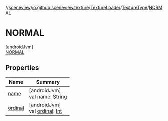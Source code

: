 //[sceneview](../../../../../index.md)/[io.github.sceneview.texture](../../../index.md)/[TextureLoader](../../index.md)/[TextureType](../index.md)/[NORMAL](index.md)

# NORMAL

[androidJvm]\
[NORMAL](index.md)

## Properties

| Name | Summary |
|---|---|
| [name](../-d-a-t-a/index.md#-372974862%2FProperties%2F-1571379623) | [androidJvm]<br>val [name](../-d-a-t-a/index.md#-372974862%2FProperties%2F-1571379623): [String](https://kotlinlang.org/api/latest/jvm/stdlib/kotlin/-string/index.html) |
| [ordinal](../-d-a-t-a/index.md#-739389684%2FProperties%2F-1571379623) | [androidJvm]<br>val [ordinal](../-d-a-t-a/index.md#-739389684%2FProperties%2F-1571379623): [Int](https://kotlinlang.org/api/latest/jvm/stdlib/kotlin/-int/index.html) |
